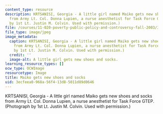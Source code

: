 ```yaml
---
content_type: resource
description: KRTSANISI, Georgia - A little girl named Maiko gets new shoes and socks
  from Army Lt. Col. Donna Lupien, a nurse anesthetist for Task Force GTEP. (Photograph
  by 1st Lt. Justin M. Colvin. Used with permission.)
file: /courses/11-020-poverty-public-policy-and-controversy-fall-2003/3ecfeea0968a56f413d85011d89d0646_11-020f03.jpg
file_type: image/jpeg
image_metadata:
  caption: KRTSANISI, Georgia - A little girl named Maiko gets new shoes and socks
    from Army Lt. Col. Donna Lupien, a nurse anesthetist for Task Force GTEP. (Photograph
    by 1st Lt. Justin M. Colvin. Used with permission.)
  credit: ''
  image-alt: A little girl gets new shoes and socks.
learning_resource_types: []
ocw_type: OCWImage
resourcetype: Image
title: Maiko gets new shoes and socks
uid: 3ecfeea0-968a-56f4-13d8-5011d89d0646
---
```

KRTSANISI, Georgia - A little girl named Maiko gets new shoes and socks from Army Lt. Col. Donna Lupien, a nurse anesthetist for Task Force GTEP. (Photograph by 1st Lt. Justin M. Colvin. Used with permission.)

